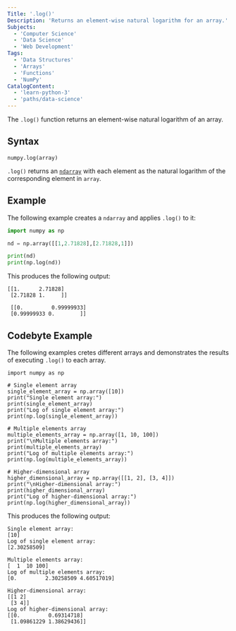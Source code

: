 ```yaml
---
Title: '.log()'
Description: 'Returns an element-wise natural logarithm for an array.'
Subjects:
  - 'Computer Science'
  - 'Data Science'
  - 'Web Development'
Tags:
  - 'Data Structures'
  - 'Arrays'
  - 'Functions'
  - 'NumPy'
CatalogContent:
  - 'learn-python-3'
  - 'paths/data-science'
---
```


The `.log()` function returns an element-wise natural logarithm of an array.

## Syntax

```pseudo
numpy.log(array)
```

`.log()` returns an [`ndarray`](https://www.codecademy.com/resources/docs/numpy/ndarray) with each element as the natural logarithm of the corresponding element in `array`.

## Example

The following example creates a `ndarray` and applies `.log()` to it:

```py
import numpy as np

nd = np.array([[1,2.71828],[2.71828,1]])

print(nd)
print(np.log(nd))
```

This produces the following output:

```shell
[[1.      2.71828]
 [2.71828 1.     ]]

 [[0.         0.99999933]
 [0.99999933 0.        ]]
```

## Codebyte Example

The following examples cretes different arrays and demonstrates the results of executing `.log()` to each array.

```codebyte/python
import numpy as np

# Single element array
single_element_array = np.array([10])
print("Single element array:")
print(single_element_array)
print("Log of single element array:")
print(np.log(single_element_array))

# Multiple elements array
multiple_elements_array = np.array([1, 10, 100])
print("\nMultiple elements array:")
print(multiple_elements_array)
print("Log of multiple elements array:")
print(np.log(multiple_elements_array))

# Higher-dimensional array
higher_dimensional_array = np.array([[1, 2], [3, 4]])
print("\nHigher-dimensional array:")
print(higher_dimensional_array)
print("Log of higher-dimensional array:")
print(np.log(higher_dimensional_array))
```

This produces the following output:

```shell
Single element array:
[10]
Log of single element array:
[2.30258509]

Multiple elements array:
[  1  10 100]
Log of multiple elements array:
[0.         2.30258509 4.60517019]

Higher-dimensional array:
[[1 2]
 [3 4]]
Log of higher-dimensional array:
[[0.         0.69314718]
 [1.09861229 1.38629436]]
```
